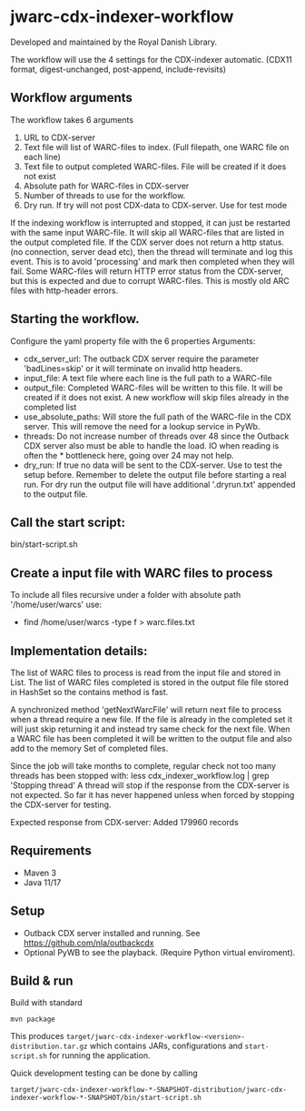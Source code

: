 # jwarc-cdx-indexer-workflow


Developed and maintained by the Royal Danish Library.

The workflow will use the 4 settings for the CDX-indexer automatic.  (CDX11 format, digest-unchanged, post-append, include-revisits)
 
 
## Workflow arguments
The workflow takes 6 arguments
1) URL to CDX-server
2) Text file will list of WARC-files to index. (Full filepath, one WARC file on each line)
3) Text file to output completed WARC-files. File will be created if it does not exist
4) Absolute path for WARC-files in CDX-server
5) Number of threads to use for the workflow.
6) Dry run. If try will not post CDX-data to CDX-server. Use for test mode


If the indexing workflow is interrupted and stopped, it can just be restarted with the same input WARC-file. It will skip all WARC-files that are listed in the output completed file.
If the CDX server does not return a http status. (no connection, server dead etc), then the thread will terminate and log this event. This is to avoid 'processing' and mark then completed when they will fail. 
Some WARC-files will return HTTP error status from the CDX-server, but this is expected and due to corrupt WARC-files. This is mostly old ARC files with http-header errors.


## Starting the workflow.
Configure the yaml property file with the 6 properties
 Arguments:
 * cdx_server_url: The outback CDX server require the parameter 'badLines=skip' or it will terminate on invalid http headers.
 * input_file: A text file where each line is the full path to a WARC-file 
 * output_file: Completed WARC-files will be written to this file. It will be created if it does not exist. A new workflow will skip files already in the completed list
 * use_absolute_paths: Will store the full path of the WARC-file in the CDX server. This will remove the need for a lookup service in PyWb.
 * threads: Do not increase number of threads over 48 since the Outback CDX server also must be able to handle the load. IO when reading is often the * bottleneck here, going over 24 may not help.
 * dry_run: If true no data will be sent to the CDX-server. Use to test the setup before. Remember to delete the output file before starting a real run. For dry run the output file will have additional  '.dryrun.txt' appended to the output file.


## Call the start script:
bin/start-script.sh


## Create a input file with WARC files to process
To include all files recursive under a folder with absolute path '/home/user/warcs' use: 
* find /home/user/warcs -type f > warc.files.txt


## Implementation details:
The list of WARC files to process is read from the input file and stored in List<String>.
The list of WARC files completed is stored in the output file file stored in HashSet<String> so the contains method is fast.

A synchronized method 'getNextWarcFile' will return next file to process when a thread require a new file.
If the file is already in the completed set it will just skip returning it and instead try same check for the next file.
When a WARC file has been completed it will be written to the output file and also add to the memory Set of completed files.

Since the job will take months to complete, regular check not too many threads has been stopped with:
less cdx_indexer_workflow.log | grep 'Stopping thread'
A thread will stop if the response from the CDX-server is not expected.
So far it has never happened unless when forced by stopping the CDX-server for testing.
 
Expected response from CDX-server: Added 179960 records


## Requirements

* Maven 3                                  
* Java 11/17

## Setup

 * Outback CDX server installed and running. See https://github.com/nla/outbackcdx
 * Optional PyWB to see the playback. (Require Python virtual enviroment). 


## Build & run

Build with standard
```
mvn package
```

This produces `target/jwarc-cdx-indexer-workflow-<version>-distribution.tar.gz` which contains JARs, configurations and
`start-script.sh` for running the application. 

Quick development testing can be done by calling
```shell
target/jwarc-cdx-indexer-workflow-*-SNAPSHOT-distribution/jwarc-cdx-indexer-workflow-*-SNAPSHOT/bin/start-script.sh
```


